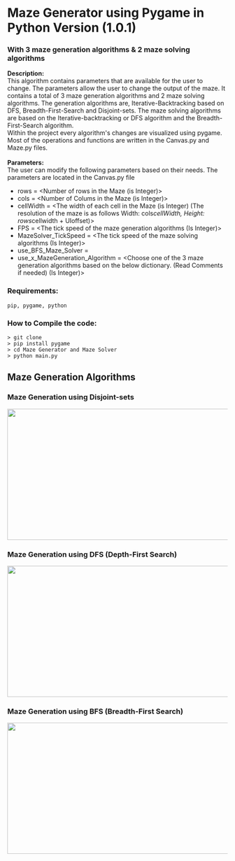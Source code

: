 # Maze Generator using Pygame in Python Version (1.0.1)
### With 3 maze generation algorithms & 2 maze solving algorithms

**Description:** <br/>This algorithm contains parameters that are available for the user to change. The parameters allow the user to change the output of the maze. It contains a total of 3 maze generation algorithms and 2 maze solving algorithms. The generation algorithms are, Iterative-Backtracking based on DFS, Breadth-First-Search and Disjoint-sets. The maze solving algorithms are based on the Iterative-backtracking or DFS algorithm and the Breadth-First-Search algorithm. <br/>
  Within the project every algorithm's changes are visualized using pygame. Most of the operations and functions are written in the Canvas.py and Maze.py files.
<br/>
<br/>
**Parameters:** <br/>
The user can modify the following parameters based on their needs. The parameters are located in the Canvas.py file <br/>
 - rows = <Number of rows in the Maze (is Integer)> <br/>
 - cols = <Number of Colums in the Maze (is Integer)> <br/>
 - cellWidth = <The width of each cell in the Maze (is Integer) (The resolution of the maze is as follows Width: cols*cellWidth, Height: rows*cellwidth + UIoffset)> <br/>
 - FPS = <The tick speed of the maze generation algorithms (Is Integer)> <br/>
 - MazeSolver_TickSpeed = <The tick speed of the maze solving algorithms (Is Integer)> <br/>
 - use_BFS_Maze_Solver = <Write False to use the Iterative-Backtracking or DFS algorithm as the maze solver or True to use the BFS Maze Solver algorithm as the maze solver> <br/>
 - use_x_MazeGeneration_Algorithm = <Choose one of the 3 maze generation algorithms based on the below dictionary. (Read Comments if needed) (Is Integer)> <br/>


### Requirements:
```
pip, pygame, python
```

### How to Compile the code:
```
> git clone 
> pip install pygame
> cd Maze Generator and Maze Solver
> python main.py
```
## Maze Generation Algorithms <br/>
### Maze Generation using Disjoint-sets
<img src="https://github.com/ChilledFerrum/Python/blob/ef7428b6ff01e8bdba71bd4b60553c889ff943ef/Maze%20Generator%20and%20Maze%20Solver/Assets/MazeGeneratorandMazeSolverDisjointSetsgen.gif" width="535" height="300"/> <br/>
### Maze Generation using DFS (Depth-First Search) 
<img src="https://github.com/ChilledFerrum/Python/blob/ef7428b6ff01e8bdba71bd4b60553c889ff943ef/Maze%20Generator%20and%20Maze%20Solver/Assets/MazeGeneratorandMazeSolverDFSgen.gif" width="535" height="300"/> <br/>
### Maze Generation using BFS (Breadth-First Search)
<img src="https://github.com/ChilledFerrum/Python/blob/ef7428b6ff01e8bdba71bd4b60553c889ff943ef/Maze%20Generator%20and%20Maze%20Solver/Assets/MazeGeneratorandMazeSolverBFSgen.gif" width="535" height="300"/> <br/>
  
  
